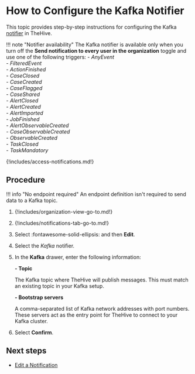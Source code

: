 # How to Configure the Kafka Notifier

This topic provides step-by-step instructions for configuring the Kafka [notifier](../about-notifications.md#notifiers) in TheHive.

!!! note "Notifier availability"
    The Kafka notifier is available only when you turn off the **Send notification to every user in the organization** toggle and use one of the following triggers: 
    - *AnyEvent*  
    - *FilteredEvent*  
    - *ActionFinished*  
    - *CaseClosed*  
    - *CaseCreated*  
    - *CaseFlagged*  
    - *CaseShared*  
    - *AlertClosed*  
    - *AlertCreated*  
    - *AlertImported*  
    - *JobFinished*  
    - *AlertObservableCreated*  
    - *CaseObservableCreated*  
    - *ObservableCreated*  
    - *TaskClosed*  
    - *TaskMandatory*

{!includes/access-notifications.md!}

## Procedure

!!! info "No endpoint required"
    An endpoint definition isn't required to send data to a Kafka topic.

1. {!includes/organization-view-go-to.md!}

2. {!includes/notifications-tab-go-to.md!}

3. Select :fontawesome-solid-ellipsis: and then **Edit**.

4. Select the *Kafka* notifier.

5. In the **Kafka** drawer, enter the following information:

    **- Topic**

    The Kafka topic where TheHive will publish messages. This must match an existing topic in your Kafka setup.

    **- Bootstrap servers**

    A comma-separated list of Kafka network addresses with port numbers. These servers act as the entry point for TheHive to connect to your Kafka cluster.

6. Select **Confirm**.

## Next steps

* [Edit a Notification](../edit-a-notification.md)